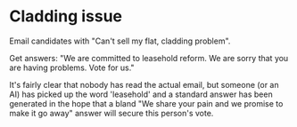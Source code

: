 # Cladding issue

Email candidates with "Can't sell my flat, cladding problem".

Get answers: "We are committed to leasehold reform. We are sorry that you are having problems. Vote for us."

It's fairly clear that nobody has read the actual email, but someone (or an AI) has picked up the word 'leasehold' and a standard answer has been generated in the hope that a bland "We share your pain and we promise to make it go away" answer will secure this person's vote.

